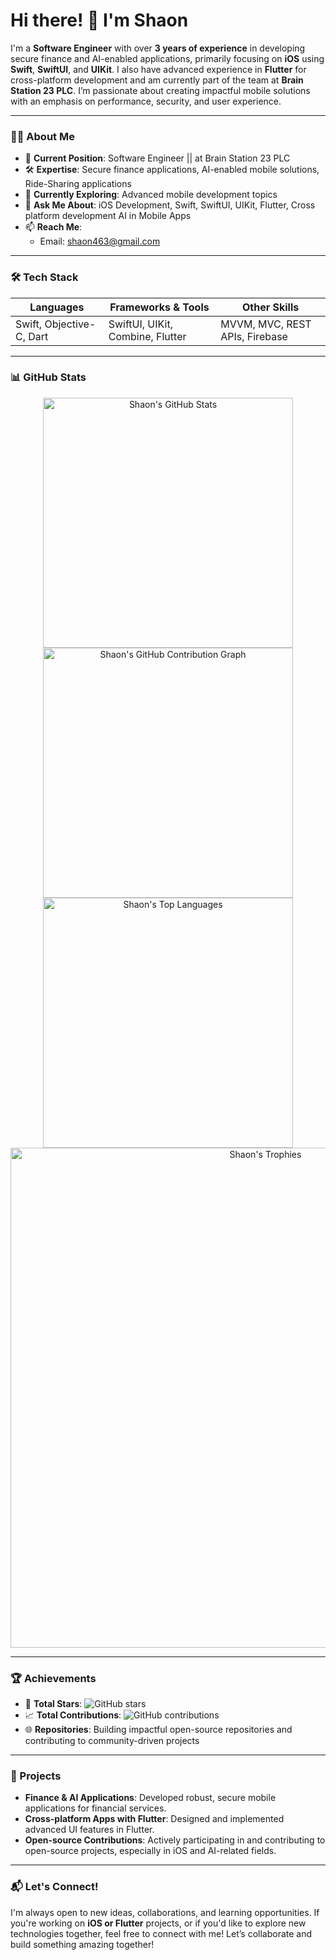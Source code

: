 # Hi there! 👋 I'm Shaon

I'm a **Software Engineer** with over **3 years of experience** in developing secure finance and AI-enabled applications, primarily focusing on **iOS** using **Swift**, **SwiftUI**, and **UIKit**. I also have advanced experience in **Flutter** for cross-platform development and am currently part of the team at **Brain Station 23 PLC**. I’m passionate about creating impactful mobile solutions with an emphasis on performance, security, and user experience.

---

### 👨‍💻 About Me

- 💼 **Current Position**: Software Engineer || at Brain Station 23 PLC
- 🛠️ **Expertise**: Secure finance applications, AI-enabled mobile solutions, Ride-Sharing applications
- 🌱 **Currently Exploring**: Advanced mobile development topics
- 💬 **Ask Me About**: iOS Development, Swift, SwiftUI, UIKit, Flutter, Cross platform development AI in Mobile Apps
- 📫 **Reach Me**:
  - Email: [shaon463@gmail.com](mailto:shaon463@gmail.com)

---

### 🛠 Tech Stack

| **Languages**               | **Frameworks & Tools**                    | **Other Skills**               |
|-----------------------------|-------------------------------------------|--------------------------------|
| Swift, Objective-C, Dart    | SwiftUI, UIKit, Combine, Flutter          | MVVM, MVC, REST APIs, Firebase |

---

### 📊 GitHub Stats

<div align="center">
  <img src="https://github-readme-stats.vercel.app/api?username=shahriarRahmanShaon&show_icons=true&include_all_commits=true&count_private=true&theme=radical" width="400" alt="Shaon's GitHub Stats" />
  <img src="https://github-profile-summary-cards.vercel.app/api/cards/profile-details?username=shahriarRahmanShaon&theme=radical" width="400" alt="Shaon's GitHub Contribution Graph" />
  <img src="https://github-readme-stats.vercel.app/api/top-langs/?username=shahriarRahmanShaon&layout=compact&theme=radical" width="400" alt="Shaon's Top Languages" />
  <img src="https://github-profile-trophy.vercel.app/?username=shahriarRahmanShaon&theme=radical&no-frame=true&margin-w=15" width="800" alt="Shaon's Trophies" />
</div>

---

### 🏆 Achievements

- 🌟 **Total Stars**: ![GitHub stars](https://img.shields.io/github/stars/shahriarRahmanShaon?style=social)
- 📈 **Total Contributions**: ![GitHub contributions](https://img.shields.io/github/contributors/shahriarRahmanShaon?style=social)
- 🌐 **Repositories**: Building impactful open-source repositories and contributing to community-driven projects

---

### 🚀 Projects

- **Finance & AI Applications**: Developed robust, secure mobile applications for financial services.
- **Cross-platform Apps with Flutter**: Designed and implemented advanced UI features in Flutter.
- **Open-source Contributions**: Actively participating in and contributing to open-source projects, especially in iOS and AI-related fields.

---

### 📬 Let's Connect!

I'm always open to new ideas, collaborations, and learning opportunities. If you're working on **iOS or Flutter** projects, or if you'd like to explore new technologies together, feel free to connect with me! Let’s collaborate and build something amazing together!
